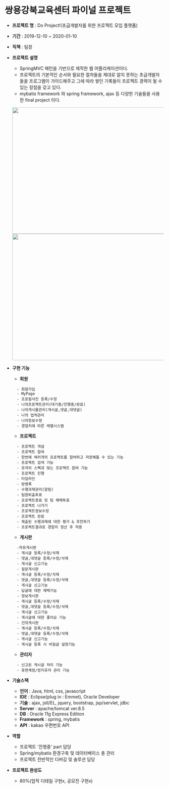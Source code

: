 # 쌍용강북교육센터 파이널 프로젝트

- **프로젝트 명** : Do Project!(초급개발자를 위한 프로젝트 모임 플랫폼)
- **기간** : 2019-12-10 ~ 2020-01-10 
- **직책** : 팀장 
- **프로젝트 설명**
  - SpringMVC 패턴을 기반으로 제작한 웹 어플리케이션이다. 
  - 프로젝트의 기본적인 순서와 필요한 절차들을 제대로 알지 못하는 초급개발자들을 프로그램이 가이드해주고 그에 따라 쌓인 기록들이 프로젝트 경력이 될 수 있는 장점을 갖고 있다. 
  - mybatis framework 와 spring framework, ajax 등 다양한 기술들을 사용한 final project 이다. 
  
  <image src='https://github.com/Thankyouteacher/SsangyongFinalproject/tree/master/images/main.png' width='500px' height='400px'/> <image src='https://github.com/Thankyouteacher/SsangyongFinalproject/tree/master/images/detail.png' width='500px' height='400px'/>
  
- **구현 기능**

  - **회원**
  ```
    - 회원가입 
    - MyPage 
    - 프로필사진 등록/수정 
    - 나의프로젝트관리(대기중/진행중/완료) 
    - 나의게시물관리(게시글,댓글,대댓글) 
    - 나의 업적관리 
    - 나의정보수정 
    - 경험치에 따른 레벨시스템
  ```
  
  - **프로젝트**
  ```
    - 프로젝트 개설 
    - 프로젝트 참여 
    - 한번에 여러개의 프로젝트를 참여하고 저장해둘 수 있는 기능 
    - 프로젝트 검색 기능 
    - 유저의 스펙과 맞는 프로젝트 참여 기능 
    - 프로젝트 진행 
    - 타임라인 
    - 방명록 
    - 수행과제관리(알림) 
    - 팀원퇴출투표 
    - 프로젝트종료 및 팀 해체투표 
    - 프로젝트 나가기 
    - 프로젝트정보수정 
    - 프로젝트 완료 
    - 제출된 수행과제에 대한 평가 & 추천하기 
    - 프로젝트결과로 경험치 정산 후 적용
  ```
 
  - **게시판**
  ```
    -자유게시판 
    - 게시글 등록/수정/삭제 
    - 댓글,대댓글 등록/수정/삭제 
    - 게시글 신고기능 
    - 질문게시판 
    - 게시글 등록/수정/삭제 
    - 댓글,대댓글 등록/수정/삭제 
    - 게시글 신고기능 
    - 답글에 대한 채택기능 
    - 정보게시판 
    - 게시글 등록/수정/삭제 
    - 댓글,대댓글 등록/수정/삭제 
    - 게시글 신고기능 
    - 게시글에 대한 좋아요 기능 
    - 건의게시판 
    - 게시글 등록/수정/삭제 
    - 댓글,대댓글 등록/수정/삭제
    - 게시글 신고기능 
    - 게시글 등록 시 비밀글 설정기능
  ```

  - **관리자**
  ```
    - 신고된 게시글 처리 기능 
    - 휴면계정/정지유저 관리 기능 
  ```
  
- **기술스택**
  - **언어** : Java, html, css, javascript
  - **IDE** : Eclipse(plug in : Emmet), Oracle Developer
  - **기술** : ajax, jstl/EL, jquery, bootstrap, jsp/servlet, jdbc 
  - **Server** : apache/tomcat ver.8.5 
  - **DB** : Oracle 11g Express Edition 
  - **Framework** : spring, mybatis 
  - **API** : kakao 우편번호 API 

- **역할**
  - 프로젝트 '진행중' part 담당
  - Spring/mybatis 환경구축 및 데이터베이스 총 관리
  - 프로젝트 전반적인 디버깅 및 솔루션 담당

- **프로젝트 완성도**
  - 80%(업적 디테일 구현x, 공모전 구현x)
